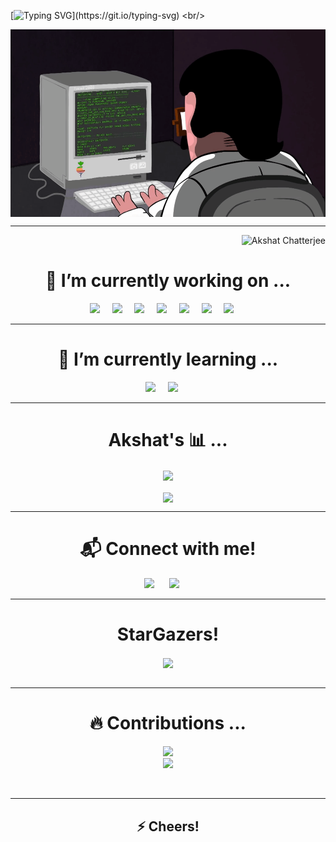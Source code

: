 <!-- ALL EXTRA CONTENT GOES HERE
 
1) **WahAkshat/WahAkshat** is a ✨ _special_ ✨ repository because its `README.md` (this file) appears on your GitHub profile.         <img src="https://img.shields.io/badge/spotify-%231ED760.svg?&style=for-the-badge&logo=spotify&logoColor=white" 
https://github.com/alexandresanlim/Badges4-README.md-Profile

2) ### Hi there 👋

3) Here are some ideas to get you started:

- 👯 I’m looking to collaborate on ... 
- 🤔 I’m looking for help with ...
- 💬 Ask me about ...
- 😄 Pronouns: ...

4) 📫 How to reach me: ... <img src="https://img.shields.io/badge/WHATSAPP-25D366?&style=for-the-badge&logo=whatsapp&logoColor=white" /> <img src="https://img.shields.io/badge/gmail-D14836?&style=for-the-badge&logo=gmail&logoColor=white" /> <img src="https://img.shields.io/badge/facebook-%231877F2.svg?&style=for-the-badge&logo=facebook&logoColor=white" /> <img src="https://img.shields.io/badge/instagram-%23E4405F.svg?&style=for-the-badge&logo=instagram&logoColor=white" /> <img src="https://img.shields.io/badge/linkedin-%230077B5.svg?&style=for-the-badge&logo=linkedin&logoColor=white" />

5) blockchain logo: - <img src="https://img.shields.io/badge/-blockchain solidity-ffd800?style=for-the-badge"> 

6) Music: <h1 align = "center">⚡ Music: ...</h1>
           <p align ="Center">
            <img src="https://img.shields.io/badge/spotify-%231ED760.svg?&style=for-the-badge&logo=spotify&logoColor=white">
           </br>
          <hr>
7) css logo: <img src="https://img.shields.io/badge/css-%23239120.svg?&style=flat-square&logo=css3&logoColor=white" />&nbsp;&nbsp;&nbsp;&nbsp;


-->

<!--  #############START##################  -->  
  
[![Typing SVG](https://readme-typing-svg.herokuapp.com?color=F77211&size=90&center=true&width=2150&height=150&lines=Hi+%F0%9F%91%8B%2C+this+is+Akshat+Chatterjee!;A+4th+year+CSE+Undergrad%2C+from+VIT+Vellore.)](https://git.io/typing-svg) <br/>

 <p align ="Center">
 <img src = 'https://github.com/WahAkshat/WahAkshat/blob/main/programming.gif' alt = 'Programming gif' align='center' alt="side Image" width="auto" height="300"/>
 </br>

<hr>



<!--  ###################################  -->

<p align="right">     
 <img src="https://komarev.com/ghpvc/?username=WahAkshat" alt="Akshat Chatterjee"/> </p>

<!--  ###################################  -->


 <h1 align = "center">🔭 I’m currently working on ...</h1>
 <p align ="Center">
 <img src="https://img.shields.io/badge/Android-3DDC84?logo=android&logoColor=white&style=for-the-badge" />&nbsp;&nbsp;&nbsp;&nbsp;
 <img src="https://img.shields.io/badge/-Algorithms-blue?style=for-the-badge">&nbsp;&nbsp;&nbsp;&nbsp;
 <img src="https://img.shields.io/badge/-Data structures-blueviolet?style=for-the-badge">&nbsp;&nbsp;&nbsp;&nbsp;
 <img src="https://img.shields.io/badge/-HTML5-E34F26?style=for-the-badge&logo=html5&logoColor=white" />&nbsp;&nbsp;&nbsp;&nbsp;
 <img src="https://img.shields.io/badge/java-%23ED8B00.svg?&style=for-the-badge&logo=java&logoColor=white" />&nbsp;&nbsp;&nbsp;&nbsp;
 <img src="https://img.shields.io/badge/PHP-777BB4?style=for-the-badge&logo=php&logoColor=white" />&nbsp;&nbsp;&nbsp;&nbsp;
 <img src="https://img.shields.io/badge/mysql-%2300f.svg?&style=for-the-badge&logo=mysql&logoColor=white" /> &nbsp;&nbsp;&nbsp;&nbsp;  
 </br>
<hr>

<!--  ###################################  -->

 <h1 align = "center">🌱 I’m currently learning ...  </h1>
 <p align ="Center">
 <img src="https://img.shields.io/badge/node.js%20-%2343853D.svg?&style=for-the-badge&logo=node.js&logoColor=white" />&nbsp;&nbsp;&nbsp;&nbsp;
 <img src="https://img.shields.io/badge/-blockchain solidity-ffd800?style=for-the-badge"> &nbsp;&nbsp;&nbsp;&nbsp;  
 </br>
<hr>


<!--  ###################################  -->

<h1 align = "center">Akshat's 📊 ...</h1>

<div align="center">
  <img src="https://github-profile-trophy.vercel.app/?username=WahAkshat&column=6&theme=onedark" align="center"/> <br/><br/>
  <img src="https://github-readme-stats.vercel.app/api?username=WahAkshat&column=6&theme=onedark" align="center"/>
</div>

 
<hr>

<!--  ###################################  -->

 <h1 align = "center">📬 Connect with me!</h1>
<p align = "center">
  <a href="https://www.linkedin.com/in/akshat-chatterjee-b8091519a/" target="_blank"><img height="60" src="https://img.shields.io/badge/linkedin-%230077B5.svg?&style=for-the-badge&logo=linkedin&logoColor=white"></a>&nbsp;&nbsp;&nbsp;&nbsp;&nbsp;
<a href="https://twitter.com/ThisisAkshatC/" target="_blank"><img height="60" src="https://img.shields.io/badge/twitter-%2320A1F1.svg?&style=for-the-badge&logo=twitter&logoColor=white"></a>&nbsp;&nbsp;&nbsp;&nbsp;&nbsp;
</p>
<hr>   


<!--  ###################################  -->

 <h1 align = "center">StarGazers! </h1>
 <div align="center">
  <img src="https://reporoster.com/stars/Btech-Projects/Intelligent-Railway-DBMS" align="center"/>
</div>
 </br>
<hr>


<!--  ###################################  -->

<h1 align="center"> 🔥 Contributions ...</h1>
<p align="center">
 <a href="https://git.io/streak-stats" align="middle">
    <img src="http://github-readme-streak-stats.herokuapp.com?user=WahAkshat&theme=react&background=0d1117&border=666">
  </a>
  <br>
  <a href="https://github.com/WahAkshat/github-readme-activity-graph">
    <img src="https://activity-graph.herokuapp.com/graph?username=WahAkshat&theme=react-dark&hide_border=true">
  </a>
</p>
 </br>
<hr>


<!--  ###################################  -->

<h2 align="center"> ⚡ Cheers!</h2>
